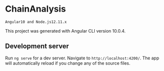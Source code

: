 # ChainAnalysis

```Angular10 and Node.js12.11.x```

This project was generated with Angular CLI version 10.0.4.

## Development server

Run `ng serve` for a dev server. Navigate to `http://localhost:4200/`. The app will automatically reload if you change any of the source files.
